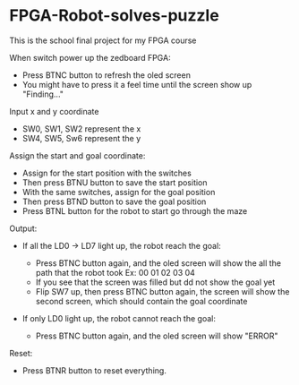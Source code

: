 # FPGA-Robot-solves-puzzle
This is the school final project for my FPGA course

When switch power up the zedboard FPGA:
- Press BTNC button to refresh the oled screen 
- You might have to press it a feel time until the screen show up "Finding..."


Input x and y coordinate
- SW0, SW1, SW2 represent the x
- SW4, SW5, Sw6 represent the y


Assign the start and goal coordinate:
- Assign for the start position with the switches
- Then press BTNU button to save the start position
- With the same switches, assign for the goal position
- Then press BTND button to save the goal position
- Press BTNL button for the robot to start go through the maze


Output:
- If all the LD0 -> LD7 light up, the robot reach the goal:
	+ Press BTNC button again, and the oled screen will show the all the path that the robot took
		Ex: 00 01 02 03 04
	+ If you see that the screen was filled but dd not show the goal yet
	+ Flip SW7 up, then press BTNC button again, the screen will show the second screen, 
	  which should contain the goal coordinate

- If only LD0 light up, the robot cannot reach the goal:
	+ Press BTNC button again, and the oled screen will show "ERROR"

Reset:
- Press BTNR button to reset everything.
